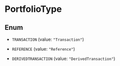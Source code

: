 

# PortfolioType

## Enum


* `TRANSACTION` (value: `"Transaction"`)

* `REFERENCE` (value: `"Reference"`)

* `DERIVEDTRANSACTION` (value: `"DerivedTransaction"`)



